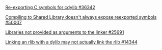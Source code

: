 [Re-exporting C symbols for cdylib #36342](https://github.com/rust-lang/rust/issues/36342)

[Compiling to Shared Library doesn't always expose reexported symbols #50007](https://github.com/rust-lang/rust/issues/50007)

[Libraries not provided as arguments to the linker #25691](https://github.com/rust-lang/rust/issues/25691)

[Linking an rlib with a dylib may not actually link the rlib #14344](https://github.com/rust-lang/rust/issues/14344)
